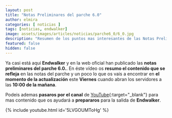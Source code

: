 ```yaml
---
layout: post
title: "Notas Preliminares del parche 6.0"
author: elmira
categories: [ noticias ]
tags: [noticias, endwalker]
image: assets/images/articles/noticias/parche6_0/6_0.jpg
description: "Resumen de los puntos mas interesantes de las Notas Preliminares del parche 6.0"
featured: false
hidden: false
---
```


Ya casi está aquí **Endwalker** y en la web oficial han publicado las **notas preliminares del parche 6.0.**. En éste vídeo os **resumo el contenido que se refleja** en las notas del parche y un poco lo que os vais a encontrar en **el momento de la actualización** este **Viernes** cuando abran los servidores a las **10:00 de la mañana**.

Podeis ademas **pasaros por el canal** de [YouTube](https://www.youtube.com/channel/UCpnnCsix5-95a9SezxY3ciw){:target="_blank"} para mas contenido que os ayudará a **prepararos** para la salida de **Endwalker**.

{% include youtube.html id='5LVGOUMToHg' %}
